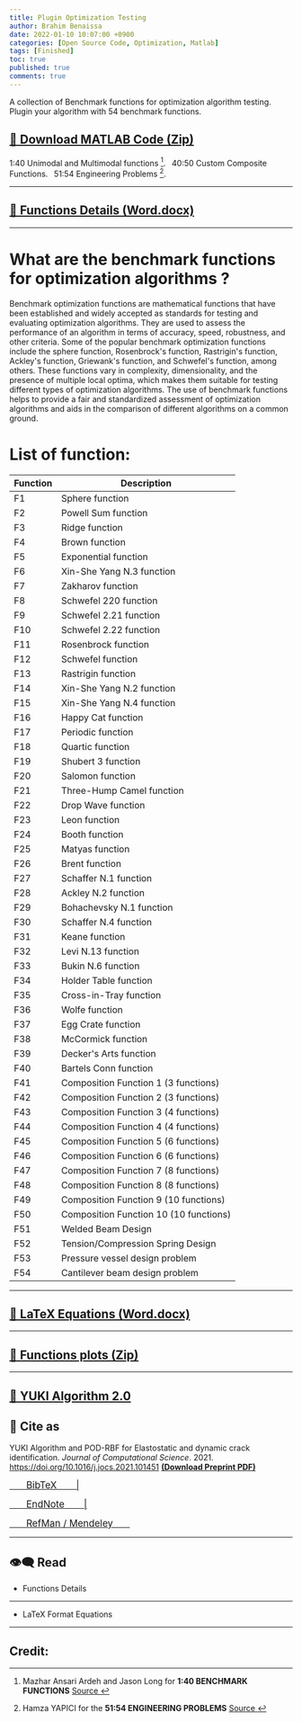 ```yaml
---
title: Plugin Optimization Testing
author: Brahim Benaissa
date: 2022-01-10 10:07:00 +0900
categories: [Open Source Code, Optimization, Matlab]
tags: [Finished]
toc: true
published: true
comments: true
---
```


A collection of Benchmark functions for optimization algorithm testing. Plugin your algorithm with 54 benchmark functions.  

## <a target="_blank" href="{{ site.baseurl }}{% link /assets/files/Projects/OPTIMIZATION TEST FUNCTIONS/YUKI ALGORITHM with Test Functions.zip %}" download> 📂  Download MATLAB Code (Zip)</a>

1:40 Unimodal and Multimodal functions [^1].&ensp; 40:50 Custom Composite Functions.&ensp; 51:54 Engineering Problems [^2].

---

## <a target="_blank" href="{{ site.baseurl }}{% link /assets/files/Projects/OPTIMIZATION TEST FUNCTIONS/Optimization TEST FUNCTIONS Word.docx %}"  download> 📓 Functions Details  (Word.docx)</a>

---
# What are the benchmark functions for optimization algorithms ?

Benchmark optimization functions are mathematical functions that have been established and widely accepted as standards for testing and evaluating optimization algorithms. They are used to assess the performance of an algorithm in terms of accuracy, speed, robustness, and other criteria. Some of the popular benchmark optimization functions include the sphere function, Rosenbrock's function, Rastrigin's function, Ackley's function, Griewank's function, and Schwefel's function, among others. These functions vary in complexity, dimensionality, and the presence of multiple local optima, which makes them suitable for testing different types of optimization algorithms. The use of benchmark functions helps to provide a fair and standardized assessment of optimization algorithms and aids in the comparison of different algorithms on a common ground.

# List of function:

| Function | Description |
| --- | --- |
| F1 | Sphere function |
| F2 | Powell Sum function |
| F3 | Ridge function |
| F4 | Brown function |
| F5 | Exponential function |
| F6 | Xin-She Yang N.3 function |
| F7 | Zakharov function |
| F8 | Schwefel 220 function |
| F9 | Schwefel 2.21 function |
| F10 | Schwefel 2.22 function |
| F11 | Rosenbrock function |
| F12 | Schwefel function |
| F13 | Rastrigin function |
| F14 | Xin-She Yang N.2 function |
| F15 | Xin-She Yang N.4 function |
| F16 | Happy Cat function |
| F17 | Periodic function |
| F18 | Quartic function |
| F19 | Shubert 3 function |
| F20 | Salomon function |
| F21 | Three-Hump Camel function |
| F22 | Drop Wave function |
| F23 | Leon function |
| F24 | Booth function |
| F25 | Matyas function |
| F26 | Brent function |
| F27 | Schaffer N.1 function |
| F28 | Ackley N.2 function |
| F29 | Bohachevsky N.1 function |
| F30 | Schaffer N.4 function |
| F31 | Keane function |
| F32 | Levi N.13 function |
| F33 | Bukin N.6 function |
| F34 | Holder Table function |
| F35 | Cross-in-Tray function |
| F36 | Wolfe function |
| F37 | Egg Crate function |
| F38 | McCormick function |
| F39 | Decker's Arts function |
| F40 | Bartels Conn function |
| F41 | Composition Function 1 (3 functions) |
| F42 | Composition Function 2 (3 functions) |
| F43 | Composition Function 3 (4 functions) |
| F44 | Composition Function 4 (4 functions) |
| F45 | Composition Function 5 (6 functions) |
| F46 | Composition Function 6 (6 functions) |
| F47 | Composition Function 7 (8 functions) |
| F48 | Composition Function 8 (8 functions) |
| F49 | Composition Function 9 (10 functions) |
| F50 | Composition Function 10 (10 functions) |
| F51 | Welded Beam Design |
| F52 | Tension/Compression Spring Design |
| F53 | Pressure vessel design problem |
| F54 | Cantilever beam design problem |


---

## <a target="_blank" href="{{ site.baseurl }}{% link /assets/files/Projects/OPTIMIZATION TEST FUNCTIONS/Equations of the test functions Latex.docx %}"  download>  📓 LaTeX Equations (Word.docx)</a>

---

## <a target="_blank" href="{{ site.baseurl }}{% link /assets/files/Projects/OPTIMIZATION TEST FUNCTIONS/Function plots.zip %}"  download> 📂 Functions plots (Zip)</a>

---

## <a target="_blank" href="{{site.baseurl}}/posts/Yuki-Algorithm-02"> 🔗 YUKI Algorithm 2.0 </a>

## 📑 Cite  as

YUKI Algorithm and POD-RBF for Elastostatic and dynamic crack identification. *Journal of Computational Science*. 2021. <a href="https://doi.org/10.1016/j.jocs.2021.101451" target="_blank"> https://doi.org/10.1016/j.jocs.2021.101451 </a> <a href="{{ site.baseurl }}{% link /assets/files/Preprints/YUKI Algorithm 2021.pdf %}" target="_blank">  **(Download Preprint PDF)** </a>


<p align="center">

<a target="_blank" href="{{ site.baseurl }}{% link /assets/files/Projects/YUKI ALGORITHM/reference file/YA1.bib %}"  download> <span style="font-size:1.2em;"> &ensp;&ensp;&ensp; BibTeX &ensp;&ensp;&ensp; |</span> </a>

<a target="_blank" href="{{ site.baseurl }}{% link /assets/files/Projects/YUKI ALGORITHM/reference file/YA1.enw %}"  download>  <span style="font-size:1.2em;"> &ensp;&ensp;&ensp; EndNote &ensp;&ensp;&ensp; |</span> </a>

<a target="_blank" href="{{ site.baseurl }}{% link /assets/files/Projects/YUKI ALGORITHM/reference file/YA1.ris %}"  download>  <span style="font-size:1.2em;"> &ensp;&ensp;&ensp; RefMan / Mendeley &ensp;&ensp;&ensp; </span> </a>

</p>

<!--
---


## 📺 Tutorial

[![IMAGE ALT TEXT](http://img.youtube.com/vi/Jz3TDvnZ3zo/0.jpg)](http://www.youtube.com/watch?v=Jz3TDvnZ3zo "Video Title")

<p align="center">

<iframe
    width="750"
    height="480"
    src="https://www.youtube.com/embed/UmX4kyB2wfg"
    frameborder="0"
    allow="autoplay; encrypted-media"
    allowfullscreen>
</iframe>

</p>

-->

---

## 👁️‍🗨️ Read

- Functions Details

<p align="center">

<object data="{{ site.baseurl }}{% link /assets/files/Projects/OPTIMIZATION TEST FUNCTIONS/Optimization TEST FUNCTIONS Word.pdf %}" type="application/pdf" width="750px" height="500px"> </object>

</p>


---

- LaTeX Format Equations

<p align="center">

<object data="{{ site.baseurl }}{% link /assets/files/Projects/OPTIMIZATION TEST FUNCTIONS/Equations of the test functions Latex.pdf %}" type="application/pdf" width="750px" height="500px"> </object>

</p>

---


## Credit:

[^1]: Mazhar Ansari Ardeh and Jason Long for **1:40 BENCHMARK FUNCTIONS** <a href="https://github.com/mazhar-ansari-ardeh/BenchmarkFcns" target="_blank"> Source </a>    
[^2]: Hamza YAPICI for the **51:54 ENGINEERING PROBLEMS** <a href="https://www.mathworks.com/matlabcentral/fileexchange/73986-pso_eagle-for-design-problem?s_tid=srchtitle" target="_blank"> Source </a>   

